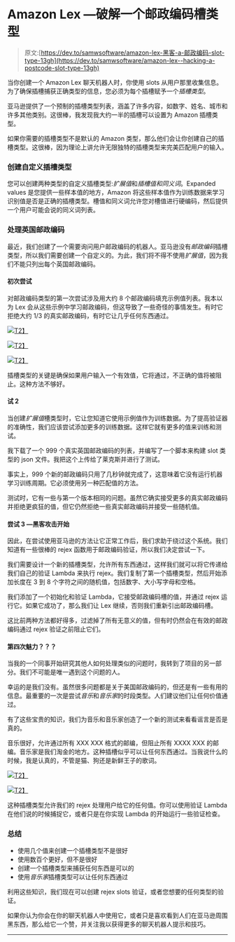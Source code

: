 # Amazon Lex —破解一个邮政编码槽类型

> 原文:[https://dev.to/samwsoftware/amazon-lex-黑客-a-邮政编码-slot-type-13gh](https://dev.to/samwsoftware/amazon-lex--hacking-a-postcode-slot-type-13gh)

当你创建一个 Amazon Lex 聊天机器人时，你使用 slots 从用户那里收集信息。为了确保插槽捕获正确类型的信息，您必须为每个插槽赋予一个*插槽类型*。

亚马逊提供了一个预制的插槽类型列表，涵盖了许多内容，如数字、姓名、城市和许多其他类别。这很棒，我发现我大约一半的插槽可以设置为 Amazon 插槽类型。

如果你需要的插槽类型不是默认的 Amazon 类型，那么他们会让你创建自己的插槽类型。这很棒，因为理论上讲允许无限独特的插槽类型来完美匹配用户的输入。

### [](#creating-a-custom-slot-type)创建自定义插槽类型

您可以创建两种类型的自定义插槽类型:*扩展值*和*插槽值和同义词*。Expanded values 是您提供一些样本值的地方，Amazon 将这些样本值作为训练数据来学习识别值是否是正确的插槽类型。槽值和同义词允许您对槽值进行硬编码，然后提供一个用户可能会说的同义词列表。

### [](#dealing-with-uk-postcodes)处理英国邮政编码

最近，我们创建了一个需要询问用户邮政编码的机器人。亚马逊没有*邮政编码*插槽类型，所以我们需要创建一个自定义的。为此，我们将不得不使用*扩展值*，因为我们不能只列出每个英国邮政编码。

#### [](#first-try)初次尝试

对邮政编码类型的第一次尝试涉及用大约 8 个邮政编码填充示例值列表。我本以为 Lex 会从这些示例中学习邮政编码，但这导致了一些奇怪的事情发生。有时它拒绝大约 1/3 的真实邮政编码，有时它让几乎任何东西通过。

[![](../Images/18dc741ea137934b25de14e52efa2402.png)T2】](https://res.cloudinary.com/practicaldev/image/fetch/s--Pn9d8Rz7--/c_limit%2Cf_auto%2Cfl_progressive%2Cq_auto%2Cw_880/https://cdn-images-1.medium.com/max/786/1%2Au88kERHMowHi8owdVFwTPg.png)

[![](../Images/bfac18107fd7602c68891d2bc4bf2a38.png)T2】](https://res.cloudinary.com/practicaldev/image/fetch/s--BoQyBB6h--/c_limit%2Cf_auto%2Cfl_progressive%2Cq_auto%2Cw_880/https://cdn-images-1.medium.com/max/768/1%2A2AV1J6U4qptif4nmegZfLA.png)

[![](../Images/ae46b5cde05004945394b3d39243cf02.png)T2】](https://res.cloudinary.com/practicaldev/image/fetch/s--ZjBsYCcD--/c_limit%2Cf_auto%2Cfl_progressive%2Cq_auto%2Cw_880/https://cdn-images-1.medium.com/max/764/1%2ABzDwL17xaOkKdO6H-7w5rA.png)

插槽类型的关键是确保如果用户输入一个有效值，它将通过，不正确的值将被阻止。这种方法不够好。

#### [](#try-2)试 2

当创建*扩展值*槽类型时，它让您知道它使用示例值作为训练数据。为了提高验证器的准确性，我们应该尝试添加更多的训练数据。这样它就有更多的值来训练和测试。

我下载了一个 999 个真实英国邮政编码的列表，并编写了一个脚本来构建 slot 类型的 json 文件。我把这个上传给了莱克斯并进行了测试。

事实上，999 个新的邮政编码只用了几秒钟就完成了，这意味着它没有运行机器学习训练周期。它必须使用另一种匹配值的方法。

测试时，它有一些与第一个版本相同的问题。虽然它确实接受更多的真实邮政编码并拒绝更疯狂的值，但它仍然拒绝一些真实邮政编码并接受一些随机值。

#### [](#try-3%E2%80%8A%E2%80%8Athe-hacking-begins)尝试 3 —黑客攻击开始

因此，在尝试使用亚马逊的方法让它正常工作后，我们求助于绕过这个系统。我们知道有一些很棒的 rejex 函数用于邮政编码验证，所以我们决定尝试一下。

我们需要设计一个新的插槽类型，允许所有东西通过，这样我们就可以将它传递给我们自己的验证 Lambda 来执行 rejex。我们复制了第一个插槽类型，然后开始添加长度在 3 到 8 个字符之间的随机值，包括数字、大小写字母和空格。

我们添加了一个初始化和验证 Lambda，它接受邮政编码槽的值，并通过 rejex 运行它。如果它成功了，那么我们让 Lex 继续，否则我们重新引出邮政编码槽。

这比前两种方法都好得多，过滤掉了所有无意义的值，但有时仍然会在有效的邮政编码通过 rejex 验证之前阻止它们。

#### [](#4th-times-the-charm)第四次魅力？？？

当我的一个同事开始研究其他人如何处理类似的问题时，我转到了项目的另一部分。我们不可能是唯一遇到这个问题的人。

幸运的是我们没有。虽然很多问题都是关于美国邮政编码的，但还是有一些有用的信息。最重要的一次是尝试*音乐*和*音乐家*的时段类型。人们建议他们让任何价值通过。

有了这些宝贵的知识，我们为音乐和音乐家创造了一个新的测试来看看谣言是否是真的。

音乐很好，允许通过所有 XXX XXX 格式的邮编，但阻止所有 XXXX XXX 的邮编。音乐家是我们淘金的地方。这种插槽似乎可以让任何东西通过。当我说什么的时候，我是认真的，不管是猫、狗还是新鲜王子的歌词。

[![](../Images/fac355b0c406877af56b54fadf0429e2.png)T2】](https://res.cloudinary.com/practicaldev/image/fetch/s--GdU4kgsW--/c_limit%2Cf_auto%2Cfl_progressive%2Cq_auto%2Cw_880/https://cdn-images-1.medium.com/max/424/1%2ApzgwvBUUsWh5iMet5uv4yg.png)

[![](../Images/bcb4bed2e7cce937ac8aba2610c78791.png)T2】](https://res.cloudinary.com/practicaldev/image/fetch/s--D-P1aPIM--/c_limit%2Cf_auto%2Cfl_progressive%2Cq_auto%2Cw_880/https://cdn-images-1.medium.com/max/420/1%2Am3q8ZdQk2Q8KeJyeNBd1Ew.png)

这种插槽类型允许我们的 rejex 处理用户给它的任何值。你可以使用验证 Lambda 在他们说的时候捕捉它，或者只是在你实现 Lambda 的开始运行一些验证检查。

### [](#summary)总结

*   使用几个值来创建一个插槽类型不是很好
*   使用数百个更好，但不是很好
*   创建一个插槽类型来捕获任何东西是可以的
*   使用*音乐家*插槽类型可以让任何东西通过

利用这些知识，我们现在可以创建 rejex slots 验证，或者您想要的任何类型的验证。

如果你认为你会在你的聊天机器人中使用它，或者只是喜欢看到人们在亚马逊周围黑东西，那么给它一个赞，并关注我以获得更多的聊天机器人提示和技巧。

* * *